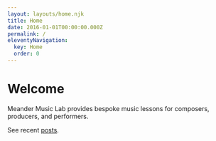 ```yaml
---
layout: layouts/home.njk
title: Home
date: 2016-01-01T00:00:00.000Z
permalink: /
eleventyNavigation:
  key: Home
  order: 0
---
```


# Welcome

Meander Music Lab provides bespoke music lessons for composers, producers, and performers.

See recent [posts](/blog).
